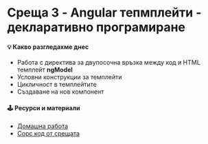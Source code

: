 # Среща 3 - Angular тепмплейти - декларативно програмиране
 
#### 💡 Какво разгледахме днес
- Работа с директива за двупосочна връзка между код и HTML темплейт **ngModel**
- Условни конструкции за темплейти
- Цикличност в темплейтите
- Създаване на нов компонент

#### 🕹️ Ресурси и материали
- [Домашна работа](./hw)
- [Сорс код от срещата](./source/)
